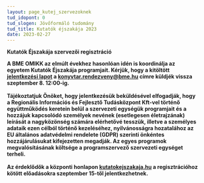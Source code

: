 ```yaml
---
layout: page_kutej_szervezoknek
tud_idopont: 0
tud_slogen: Jövőformáló tudomány
tud_title: Kutatók éjszakája 2023
date: 2023-02-27
---
```


<b>Kutatók Éjszakája szervezői regisztráció<b>

A BME OMIKK az elmúlt évekhez hasonlóan idén is koordinálja az egyetem Kutatók Éjszakája programjait.
Kérjük, hogy a kitöltött [jelentkezési lapot](https://dokutar.omikk.bme.hu/web/kutatok_ejszakaja_2023/jelentkezesi_lap_KEJ_2023.xlsx) a <b>konyvtar.rendezveny@bme.hu</b> címre küldjék vissza <b>szeptember 8. 12:00-ig</b>.
<br><br>
Tájékoztatjuk Önöket, hogy jelentkezésük beküldésével elfogadják, hogy a Regionális Információs és Fejlesztő Tudásközpont Kft-vel történő együttműködés keretein belül a szervezeti egységük programjait és a hozzájuk kapcsolódó személyek nevének (esetlegesen életrajzának) leírását a nagyközönség számára elérhetővé tesszük, illetve a személyes adataik ezen célból történő kezeléséhez, nyilvánosságra hozatalához az EU általános adatvédelmi rendelete (GDPR) szerinti önkéntes hozzájárulásukat kifejezetten megadják.
Az egyes programok megvalósításának költsége a programszervező szervezeti egységet terheli.
<br><br>Az érdeklődők a központi honlapon [kutatokejszakaja.hu](https://www.kutatokejszakaja.hu) a regisztrációhoz kötött előadásokra szeptember 15-től jelentkezhetnek.

